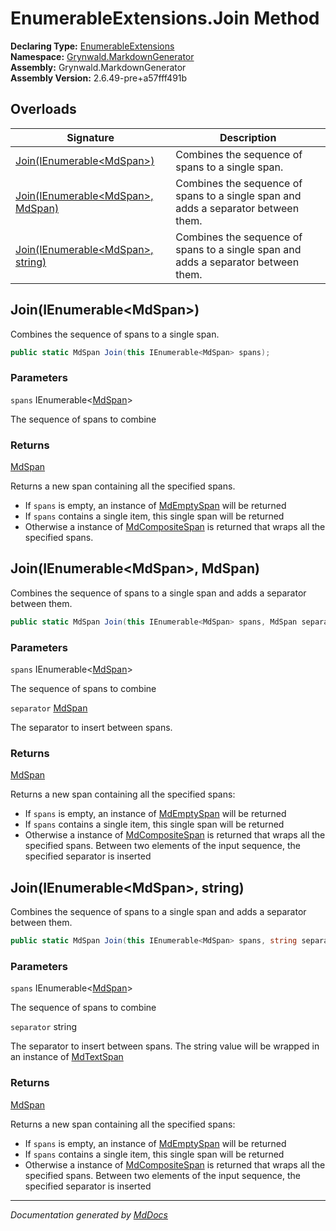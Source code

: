 ﻿<!--  
  <auto-generated>   
    The contents of this file were generated by a tool.  
    Changes to this file may be list if the file is regenerated  
  </auto-generated>   
-->

# EnumerableExtensions.Join Method

**Declaring Type:** [EnumerableExtensions](../index.md)  
**Namespace:** [Grynwald.MarkdownGenerator](../../index.md)  
**Assembly:** Grynwald.MarkdownGenerator  
**Assembly Version:** 2.6.49\-pre+a57fff491b

## Overloads

| Signature                                                            | Description                                                                        |
| -------------------------------------------------------------------- | ---------------------------------------------------------------------------------- |
| [Join(IEnumerable\<MdSpan\>)](#joinienumerablemdspan)                | Combines the sequence of spans to a single span.                                   |
| [Join(IEnumerable\<MdSpan\>, MdSpan)](#joinienumerablemdspan-mdspan) | Combines the sequence of spans to a single span and adds a separator between them. |
| [Join(IEnumerable\<MdSpan\>, string)](#joinienumerablemdspan-string) | Combines the sequence of spans to a single span and adds a separator between them. |

## Join(IEnumerable\<MdSpan\>)

Combines the sequence of spans to a single span.

```csharp
public static MdSpan Join(this IEnumerable<MdSpan> spans);
```

### Parameters

`spans`  IEnumerable\<[MdSpan](../../MdSpan/index.md)\>

The sequence of spans to combine

### Returns

[MdSpan](../../MdSpan/index.md)

Returns a new span containing all the specified spans.

- If `spans` is empty, an instance of [MdEmptySpan](../../MdEmptySpan/index.md) will be returned
- If `spans` contains a single item, this single span will be returned
- Otherwise a instance of [MdCompositeSpan](../../MdCompositeSpan/index.md) is returned that wraps all the specified spans.

## Join(IEnumerable\<MdSpan\>, MdSpan)

Combines the sequence of spans to a single span and adds a separator between them.

```csharp
public static MdSpan Join(this IEnumerable<MdSpan> spans, MdSpan separator);
```

### Parameters

`spans`  IEnumerable\<[MdSpan](../../MdSpan/index.md)\>

The sequence of spans to combine

`separator`  [MdSpan](../../MdSpan/index.md)

The separator to insert between spans.

### Returns

[MdSpan](../../MdSpan/index.md)

Returns a new span containing all the specified spans:

- If `spans` is empty, an instance of [MdEmptySpan](../../MdEmptySpan/index.md) will be returned
- If `spans` contains a single item, this single span will be returned
- Otherwise a instance of [MdCompositeSpan](../../MdCompositeSpan/index.md) is returned that wraps all the specified spans. Between two elements of the input sequence, the specified separator is inserted

## Join(IEnumerable\<MdSpan\>, string)

Combines the sequence of spans to a single span and adds a separator between them.

```csharp
public static MdSpan Join(this IEnumerable<MdSpan> spans, string separator);
```

### Parameters

`spans`  IEnumerable\<[MdSpan](../../MdSpan/index.md)\>

The sequence of spans to combine

`separator`  string

The separator to insert between spans. The string value will be wrapped in an instance of [MdTextSpan](../../MdTextSpan/index.md)

### Returns

[MdSpan](../../MdSpan/index.md)

Returns a new span containing all the specified spans:

- If `spans` is empty, an instance of [MdEmptySpan](../../MdEmptySpan/index.md) will be returned
- If `spans` contains a single item, this single span will be returned
- Otherwise a instance of [MdCompositeSpan](../../MdCompositeSpan/index.md) is returned that wraps all the specified spans. Between two elements of the input sequence, the specified separator is inserted

___

*Documentation generated by [MdDocs](https://github.com/ap0llo/mddocs)*
